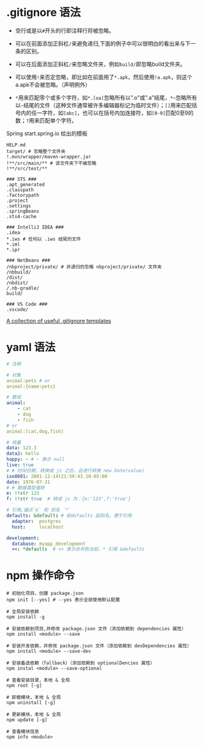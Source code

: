 # .gitignore 语法

- 空行或是以`#`开头的行即注释行将被忽略。

- 可以在前面添加正斜杠`/`来避免递归,下面的例子中可以很明白的看出来与下一条的区别。

- 可以在后面添加正斜杠`/`来忽略文件夹，例如`build/`即忽略build文件夹。

- 可以使用`!`来否定忽略，即比如在前面用了`*.apk`，然后使用`!a.apk`，则这个a.apk不会被忽略。（声明例外）

- `*`用来匹配零个或多个字符，如`*.[oa]`忽略所有以".o"或".a"结尾，`*~`忽略所有以`~`结尾的文件（这种文件通常被许多编辑器标记为临时文件）；`[]`用来匹配括号内的任一字符，如`[abc]`，也可以在括号内加连接符，如`[0-9]`匹配0至9的数；`?`用来匹配单个字符。

Spring start.spring.io 给出的模板

```.gitignore
HELP.md
target/ # 忽略整个文件夹
!.mvn/wrapper/maven-wrapper.jar
!**/src/main/** # 该文件夹下不被忽略
!**/src/test/**

### STS ###
.apt_generated
.classpath
.factorypath
.project
.settings
.springBeans
.sts4-cache

### IntelliJ IDEA ###
.idea
*.iws # 任何以 .iws 结尾的文件
*.iml
*.ipr

### NetBeans ###
/nbproject/private/ # 非递归的忽略 nbproject/private/ 文件夹
/nbbuild/
/dist/
/nbdist/
/.nb-gradle/
build/

### VS Code ###
.vscode/
```

[ A collection of useful .gitignore templates ]( https://github.com/github/gitignore )

# yaml 语法

```yaml
# 注释

# 对象
animal:pets # or
animal:{name:pets}

# 数组
animal:
    - cat
    - dog
    - fish
# or 
animal:[cat,dog,fish]

# 纯量
data: 123.3
data2: hello
happy: ~ # ~ 表示 null
live: true
# # 时间日期，转换成 js 之后，会进行转换 new Date(value)
iso8601: 2001-12-14t21:59:43.10-05:00 
date: 1976-07-31
# # 数据类型强转
e: !!str 123  
f: !!str true  # 转成 js 为：{e:'123',f:'true'}

# 引用,锚点`&` 和 别名 `*`
defaults: &defaults # 给defaults 起别名，便于引用
  adapter:  postgres
  host:     localhost

development:
  database: myapp_development
  <<: *defaults  # << 表示合并到当前，* 引用 &defaults
```

# npm 操作命令

```shell
# 初始化项目，创建 package.json
npm init [--yes] # --yes 表示全部使用默认配置

# 全局安装依赖
npm install -g

# 安装依赖到项目,并修改 package.json 文件（添加依赖到 dependencies 属性）
npm install <module> --save

# 安装开发依赖，并修改 package.json 文件（添加依赖到 devDependencies 属性）
npm install <module> --save-dev

# 安装备选依赖（fallback）（添加依赖到 optionalDencies 属性）
npm instal <module> --save-optional

# 查看安装目录，本地 & 全局
npm root [-g]

# 卸载模块，本地 & 全局
npm uninstall [-g]

# 更新模块，本地 & 全局
npm update [-g]

# 查看模块信息
npm info <module>
```


